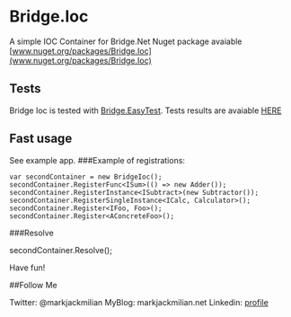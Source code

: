 # Bridge.Ioc
A simple IOC Container for Bridge.Net
Nuget package avaiable [www.nuget.org/packages/Bridge.Ioc](www.nuget.org/packages/Bridge.Ioc)

## Tests
Bridge Ioc is tested with [Bridge.EasyTest](https://github.com/markjackmilian/Bridge.EasyTests). Tests results are avaiable [HERE](http://tests.markjackmilian.net/bridgeioc)

## Fast usage
See example app.
###Example of registrations:

    var secondContainer = new BridgeIoc();
    secondContainer.RegisterFunc<ISum>(() => new Adder()); 
    secondContainer.RegisterInstance<ISubtract>(new Subtractor()); 
    secondContainer.RegisterSingleInstance<ICalc, Calculator>(); 
    secondContainer.Register<IFoo, Foo>(); 
    secondContainer.Register<AConcreteFoo>(); 

###Resolve

  secondContainer.Resolve<IFoo>();

Have fun!

##Follow Me

Twitter: @markjackmilian
MyBlog: markjackmilian.net
Linkedin: [profile](https://www.linkedin.com/in/marco-giacomo-milani)
